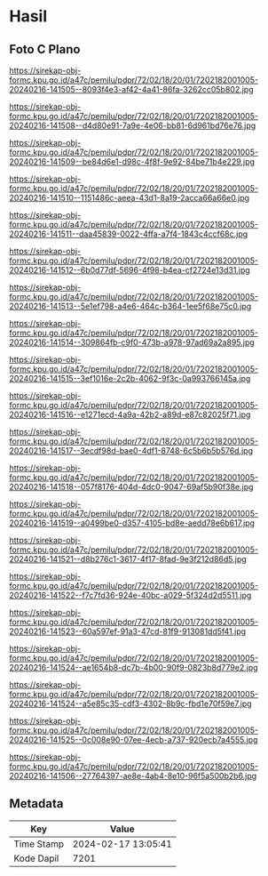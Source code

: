 # Hasil

## Foto C Plano

https://sirekap-obj-formc.kpu.go.id/a47c/pemilu/pdpr/72/02/18/20/01/7202182001005-20240216-141505--8093f4e3-af42-4a41-86fa-3262cc05b802.jpg

https://sirekap-obj-formc.kpu.go.id/a47c/pemilu/pdpr/72/02/18/20/01/7202182001005-20240216-141508--d4d80e91-7a9e-4e06-bb81-6d961bd76e76.jpg

https://sirekap-obj-formc.kpu.go.id/a47c/pemilu/pdpr/72/02/18/20/01/7202182001005-20240216-141509--be84d6e1-d98c-4f8f-9e92-84be71b4e229.jpg

https://sirekap-obj-formc.kpu.go.id/a47c/pemilu/pdpr/72/02/18/20/01/7202182001005-20240216-141510--1151486c-aeea-43d1-8a19-2acca66a66e0.jpg

https://sirekap-obj-formc.kpu.go.id/a47c/pemilu/pdpr/72/02/18/20/01/7202182001005-20240216-141511--daa45839-0022-4ffa-a7f4-1843c4ccf68c.jpg

https://sirekap-obj-formc.kpu.go.id/a47c/pemilu/pdpr/72/02/18/20/01/7202182001005-20240216-141512--6b0d77df-5696-4f98-b4ea-cf2724e13d31.jpg

https://sirekap-obj-formc.kpu.go.id/a47c/pemilu/pdpr/72/02/18/20/01/7202182001005-20240216-141513--5e1ef798-a4e6-464c-b364-1ee5f68e75c0.jpg

https://sirekap-obj-formc.kpu.go.id/a47c/pemilu/pdpr/72/02/18/20/01/7202182001005-20240216-141514--309864fb-c9f0-473b-a978-97ad69a2a895.jpg

https://sirekap-obj-formc.kpu.go.id/a47c/pemilu/pdpr/72/02/18/20/01/7202182001005-20240216-141515--3ef1016e-2c2b-4062-9f3c-0a993766145a.jpg

https://sirekap-obj-formc.kpu.go.id/a47c/pemilu/pdpr/72/02/18/20/01/7202182001005-20240216-141516--e1271ecd-4a9a-42b2-a89d-e87c82025f71.jpg

https://sirekap-obj-formc.kpu.go.id/a47c/pemilu/pdpr/72/02/18/20/01/7202182001005-20240216-141517--3ecdf98d-bae0-4df1-8748-6c5b6b5b576d.jpg

https://sirekap-obj-formc.kpu.go.id/a47c/pemilu/pdpr/72/02/18/20/01/7202182001005-20240216-141518--057f8176-404d-4dc0-9047-69af5b90f38e.jpg

https://sirekap-obj-formc.kpu.go.id/a47c/pemilu/pdpr/72/02/18/20/01/7202182001005-20240216-141519--a0499be0-d357-4105-bd8e-aedd78e6b617.jpg

https://sirekap-obj-formc.kpu.go.id/a47c/pemilu/pdpr/72/02/18/20/01/7202182001005-20240216-141521--d8b276c1-3617-4f17-8fad-9e3f212d86d5.jpg

https://sirekap-obj-formc.kpu.go.id/a47c/pemilu/pdpr/72/02/18/20/01/7202182001005-20240216-141522--f7c7fd36-924e-40bc-a029-5f324d2d5511.jpg

https://sirekap-obj-formc.kpu.go.id/a47c/pemilu/pdpr/72/02/18/20/01/7202182001005-20240216-141523--60a597ef-91a3-47cd-81f9-913081dd5f41.jpg

https://sirekap-obj-formc.kpu.go.id/a47c/pemilu/pdpr/72/02/18/20/01/7202182001005-20240216-141524--ae1654b8-dc7b-4b00-90f9-0823b8d779e2.jpg

https://sirekap-obj-formc.kpu.go.id/a47c/pemilu/pdpr/72/02/18/20/01/7202182001005-20240216-141524--a5e85c35-cdf3-4302-8b9c-fbd1e70f59e7.jpg

https://sirekap-obj-formc.kpu.go.id/a47c/pemilu/pdpr/72/02/18/20/01/7202182001005-20240216-141525--0c008e90-07ee-4ecb-a737-920ecb7a4555.jpg

https://sirekap-obj-formc.kpu.go.id/a47c/pemilu/pdpr/72/02/18/20/01/7202182001005-20240216-141506--27764397-ae8e-4ab4-8e10-96f5a500b2b6.jpg


## Metadata

| Key        | Value               |
| ---------- | ------------------- |
| Time Stamp | 2024-02-17 13:05:41 |
| Kode Dapil | 7201                |



